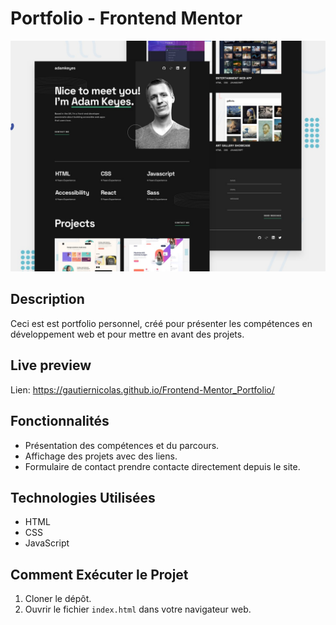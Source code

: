 # Portfolio - Frontend Mentor

![Aperçu du Portfolio](./assets/images/preview.jpg)

## Description

Ceci est est portfolio personnel, créé pour présenter les compétences en développement web et pour mettre en avant des projets.

## Live preview

Lien: https://gautiernicolas.github.io/Frontend-Mentor_Portfolio/

## Fonctionnalités

- Présentation des compétences et du parcours.
- Affichage des projets avec des liens.
- Formulaire de contact prendre contacte directement depuis le site.

## Technologies Utilisées

- HTML
- CSS
- JavaScript

## Comment Exécuter le Projet

1. Cloner le dépôt.
2. Ouvrir le fichier `index.html` dans votre navigateur web.

